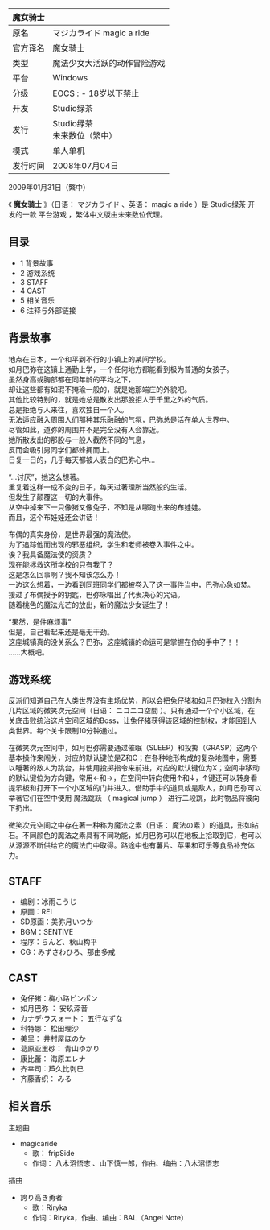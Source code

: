 |  魔女骑士  ||
|---|---|
|原名  |  マジカライド  magic a ride   |
|官方译名  |  魔女骑士   |
|类型  |  魔法少女大活跃的动作冒险游戏   |
|平台  |  Windows   |
|分级  |    EOCS  :    \- 18岁以下禁止|
|开发  |  Studio绿茶   |
|发行  |  Studio绿茶   <br>未来数位（繁中）  |
|模式  |  单人单机   |
|发行时间  |  2008年07月04日   |
2009年01月31日（繁中）  
  
《 **魔女骑士** 》（日语：  マジカライド  、英语：  magic a ride  ）是  Studio绿茶  开发的一款  平台游戏
，繁体中文版由未来数位代理。

##  目录

  * 1  背景故事 
  * 2  游戏系统 
  * 3  STAFF 
  * 4  CAST 
  * 5  相关音乐 
  * 6  注释与外部链接 

##  背景故事

地点在日本，一个和平到不行的小镇上的某间学校。  
如月巴弥在这镇上通勤上学，一个任何地方都能看到极为普通的女孩子。  
虽然身高或胸部都在同年龄的平均之下，  
却让这些都有如瑕不掩瑜一般的，就是她那端庄的外貌吧。  
其他比较特别的，就是她总是散发出那股拒人于千里之外的气质。  
总是拒绝与人来往，喜欢独自一个人。  
无法适应融入周围人们那种其乐融融的气氛，巴弥总是活在单人世界中。  
尽管如此，道弥的周围并不是完全没有人会靠近。  
她所散发出的那股与一般人截然不同的气息，  
反而会吸引男同学们都蜂拥而上。  
日复一日的，几乎每天都被人表白的巴弥心中…  
  
“…讨厌”，她这么想著。  
重复着这样一成不变的日子，每天过著理所当然般的生活。  
但发生了颠覆这一切的大事件。  
从空中掉来下一只像猪又像兔子，不知是从哪跑出来的布娃娃。  
而且，这个布娃娃还会讲话！  
  
布偶的真实身份，是世界最强的魔法使。  
为了追踪他而出现的邪恶组织，学生和老师被卷入事件之中。  
诶？我具备魔法使的资质？  
现在能拯救这所学校的只有我了？  
这是怎么回事啊？我不知该怎么办！  
一边这么想着，一边看到同班同学们都被卷入了这一事件当中，巴弥心急如焚。  
接过了布偶授予的钥匙，巴弥咏唱出了代表决心的咒语。  
随着桃色的魔法光芒的放出，新的魔法少女诞生了！  
  
“果然，是件麻烦事”  
但是，自己看起来还是毫无干劲。  
这座城镇真的没关系么？巴弥，这座城镇的命运可是掌握在你的手中了！！  
……大概吧。

##  游戏系统

反派们知道自己在人类世界没有主场优势，所以会把兔仔猪和如月巴弥拉入分割为几片区域的微笑次元空间（日语：  ニコニコ空間
）。只有通过一个个小区域，在关底击败统治这片空间区域的Boss，让兔仔猪获得该区域的控制权，才能回到人类世界。每个关卡限制10分钟通过。

在微笑次元空间中，如月巴弥需要通过催眠（SLEEP）和投掷（GRASP）这两个基本操作来闯关，对应的默认键位是Z和C；在各种地形构成的复杂地图中，需要以睡著的敌人为跳台，并使用投掷指令来前进，对应的默认键位为X；空间中移动的默认键位为方向键，常用←和→，在空间中转向使用↑和↓，↑键还可以转身看提示板和打开下一个小区域的门并进入。借助手中的道具或是敌人，如月巴弥可以举著它们在空中使用
魔法跳跃  （  magical jump  ）  进行二段跳，此时物品将被向下扔出。

微笑次元空间之中存在著一种称为魔法之素（日语：  魔法の素
）的道具，形如钻石。不同颜色的魔法之素具有不同功能，如月巴弥可以在地板上拾取到它，也可以从源源不断供给它的魔法门中取得。路途中也有薯片、苹果和可乐等食品补充体力。

##  STAFF

  * 编剧：冰雨こうじ 
  * 原画：REI 
  * SD原画：美弥月いつか 
  * BGM：SENTIVE 
  * 程序：らんど、秋山构平 
  * CG：みずさわひろ、那由多戒 

##  CAST

  * 兔仔猪：梅小路ピンポン 
  * 如月巴弥  ：  安玖深音 
  * カナデ·ラスォート：  五行なずな 
  * 科特娜：  松田理沙 
  * 美里：  井村屋ほのか 
  * 葛原亚里砂：  青山ゆかり 
  * 康比蕾：  海原エレナ 
  * 齐幸司：芦久比剥巳 
  * 齐藤香织：  みる 

##  相关音乐

主题曲

  * magicaride 
    * 歌：  fripSide 
    * 作词：  八木沼悟志  、山下慎一郎，作曲、编曲：八木沼悟志 

插曲

  * 誇り高き勇者 
    * 歌：Riryka 
    * 作词：Riryka，作曲、编曲：BAL（Angel Note） 